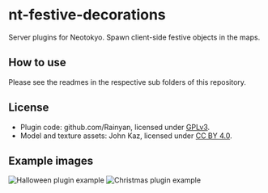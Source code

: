 # nt-festive-decorations
Server plugins for Neotokyo. Spawn client-side festive objects in the maps.


## How to use
Please see the readmes in the respective sub folders of this repository.

## License

* Plugin code: github.com/Rainyan, licensed under [GPLv3](https://www.gnu.org/licenses/gpl-3.0.en.html).
* Model and texture assets: John Kaz, licensed under [CC BY 4.0](https://creativecommons.org/licenses/by/4.0/).

## Example images
![Halloween plugin example](https://github.com/Rainyan/nt-festive-decorations/raw/master/example_images/halloween.jpg "Halloween plugin example")
![Christmas plugin example](https://github.com/Rainyan/nt-festive-decorations/raw/master/example_images/xmas.jpg "Christmas plugin example")
